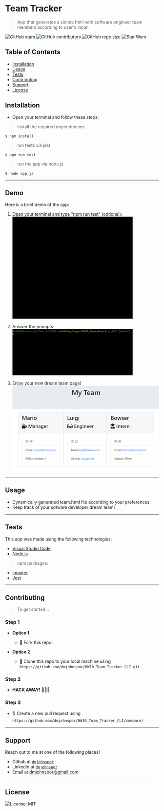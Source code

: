 # Team Tracker

> App that generates a simple html with software engineer team members according to user's input.

![GitHub stars](https://img.shields.io/github/stars/dmjohnspor/HW10_Team_Tracker_CLI?style=social)
![GitHub contributors](https://img.shields.io/github/contributors/dmjohnspor/HW10_Team_Tracker_CLI)
![GitHub repo size](https://img.shields.io/github/repo-size/dmjohnspor/HW10_Team_Tracker_CLI)
![Star Wars](https://img.shields.io/badge/may%20the%20force-be%20with%20you-blue)

## Table of Contents

- [Installation](#installation)
- [Usage](#usage)
- [Tests](#tests)
- [Contributing](#contributing)
- [Support](#support)
- [License](#license)

## Installation
- Open your terminal and follow these steps:

> Install the required dependencies

```shell
$ npm install
```

> run tests via jest

```shell
$ npm run test
```

> run the app via node.js

```shell
$ node app.js
```
---
## Demo

Here is a brief demo of the app:
1. Open your terminal and type "npm run test" (optional):
![](assets/demo_gif_1.gif)

2. Answer the prompts:
![](assets/demo_gif_2.gif)

3. Enjoy your new dream team page!
![](assets/demo_3.png)


---
## Usage

- Dynamically generated team.html file according to your preferences.
- Keep track of your sotware developer dream team!

---

## Tests

This app was made using the following technologies:
- <a href="https://code.visualstudio.com/" target="_blank">Visual Studio Code</a>
- <a href="https://nodejs.org/en/" target="_blank">Node.js</a>
> npm packages:
- <a href="https://www.npmjs.com/package/inquirer" target="_blank">Inquirer</a>
- <a href="https://jestjs.io/" target="_blank">Jest</a>

---

## Contributing

> To get started...

### Step 1

- **Option 1**
    - 🍴 Fork this repo!

- **Option 2**
    - 👯 Clone this repo to your local machine using `https://github.com/dmjohnspor/HW10_Team_Tracker_CLI.git`

### Step 2

- **HACK AWAY!** 🔨🔨🔨

### Step 3

- 🔃 Create a new pull request using `https://github.com/dmjohnspor/HW10_Team_Tracker_CLI/compare/`

---

## Support

Reach out to me at one of the following places!

- Github at <a href="https://github.com/dmjohnspor" target="_blank">`dmjohnspor`</a>
- LinkedIn at <a href="https://www.linkedin.com/in/ioannis-sporidis-foster" target="_blank">`dmjohnspor`</a>
- Email at dmjohnspor@gmail.com


---

## License

![License: MIT](https://img.shields.io/badge/License-MIT-yellow.svg)
